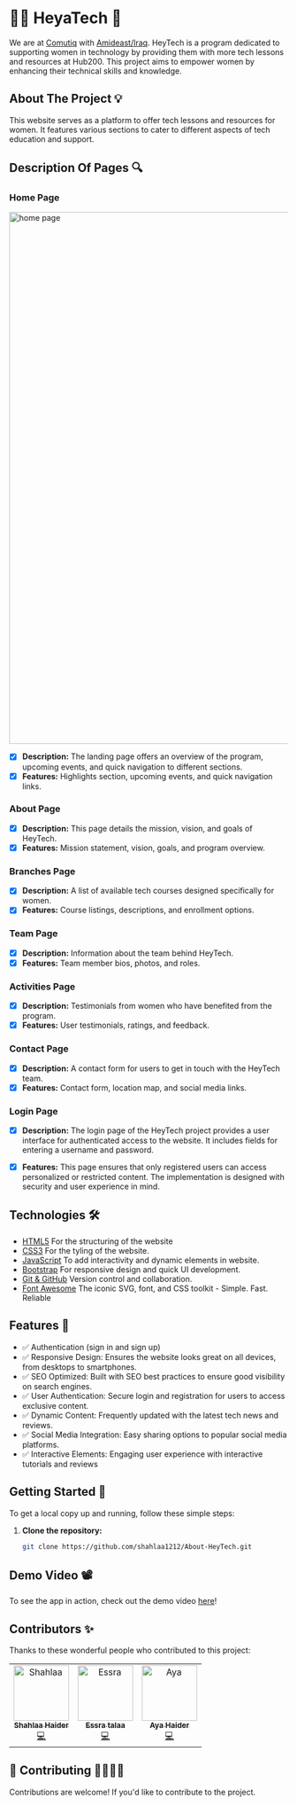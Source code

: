 # 👋🏻 HeyaTech 🚀

We are at [Comutiq](https://www.linkedin.com/company/computiq/) with [Amideast/Iraq](https://www.linkedin.com/company/amideast-iraq/). HeyTech is a program dedicated to supporting women in technology by providing them with more tech lessons and resources at Hub200. This project aims to empower women by enhancing their technical skills and knowledge.

## About The Project 💡 
This website serves as a platform to offer tech lessons and resources for women. It features various sections to cater to different aspects of tech education and support.

## Description Of Pages 🔍

### Home Page 
<img width="960" alt="home page" src="https://github.com/shahlaa1212/About-HeyTech/assets/74646502/cf7da528-e6ff-40e7-ab73-34391e3dbe1c">

- [x] **Description:** The landing page offers an overview of the program, upcoming events, and quick navigation to different sections.
- [x] **Features:** Highlights section, upcoming events, and quick navigation links.

### About Page 
- [x] **Description:** This page details the mission, vision, and goals of HeyTech.
- [x] **Features:** Mission statement, vision, goals, and program overview.

### Branches Page 
- [x] **Description:** A list of available tech courses designed specifically for women.
- [x] **Features:** Course listings, descriptions, and enrollment options.

### Team Page 
- [x] **Description:** Information about the team behind HeyTech.
- [x] **Features:** Team member bios, photos, and roles.

### Activities Page 
- [x] **Description:** Testimonials from women who have benefited from the program.
- [x] **Features:** User testimonials, ratings, and feedback.

### Contact Page 
- [x] **Description:** A contact form for users to get in touch with the HeyTech team.
- [x] **Features:** Contact form, location map, and social media links.
 
### Login Page 
- [x] **Description:** The login page of the HeyTech project provides a user interface for authenticated access to the website. It includes fields for entering a username and password.
- [x] **Features:** This page ensures that only registered users can access personalized or restricted content. The implementation is designed with security and user experience in mind.
  

## Technologies 🛠 
- [HTML5](https://www.w3schools.com/html/) For the structuring of the website
- [CSS3](https://www.w3schools.com/css/) For the tyling of the website.
- [JavaScript](https://www.w3schools.com/js/) To add interactivity and dynamic elements in website.
- [Bootstrap](https://getbootstrap.com/) For responsive design and quick UI development.
- [Git & GitHub](https://www.git-scm.com/) Version control and collaboration.
- [Font Awesome](https://fontawesome.com/) The iconic SVG, font, and CSS toolkit - Simple. Fast. Reliable

## Features 📌 
- ✅ Authentication (sign in and sign up)
- ✅ Responsive Design: Ensures the website looks great on all devices, from desktops to smartphones.
- ✅ SEO Optimized: Built with SEO best practices to ensure good visibility on search engines.
- ✅ User Authentication: Secure login and registration for users to access exclusive content.
- ✅ Dynamic Content: Frequently updated with the latest tech news and reviews.
- ✅ Social Media Integration: Easy sharing options to popular social media platforms.
- ✅ Interactive Elements: Engaging user experience with interactive tutorials and reviews

## Getting Started 🔧 

To get a local copy up and running, follow these simple steps:

1. **Clone the repository:**
   ```sh
   git clone https://github.com/shahlaa1212/About-HeyTech.git

## Demo Video 📽️
To see the app in action, check out the demo video [here](https://www.youtube.com/watch?feature=shared&v=QBNLAYP5l6U)!

## Contributors ✨

Thanks to these wonderful people who contributed to this project:

<table>
  <tr>
    <td align="center">
      <a href="https://github.com/shahlaa1212">
        <img src="https://github.com/shahlaa1212/About-HeyTech/assets/74646502/418d047e-1d79-401f-9bbb-26439e3973e8" width="100px;" alt="Shahlaa"/>
        <br />
        <sub><b>Shahlaa Haider</b></sub>
      </a>
      <br />
      <a href="https://github.com/shahlaa1212/About-HeyTech/commits?author=shahlaa1212" title="Code">💻</a>
    </td>
    <td align="center">
      <a href="https://github.com/esraatalaa">
        <img src="https://github.com/shahlaa1212/About-HeyTech/assets/74646502/a3888169-5e01-41cf-98f4-dcab0074e8e5" width="100px;" alt="Essra"/>
        <br />
        <sub><b>Essra talaa</b></sub>
      </a>
      <br />
      <a href="https://github.com/shahlaa1212/About-HeyTech/commits?author=essra" title="Code">💻</a>
    </td>
    <td align="center">
      <a href="https://github.com/AyaHiader">
        <img src="https://github.com/shahlaa1212/About-HeyTech/assets/74646502/156e334c-791c-4766-b649-64a3b57adac7" width="100px;" alt="Aya"/>
        <br />
        <sub><b>Aya Haider</b></sub>
      </a>
      <br />
      <a href="https://github.com/shahlaa1212/About-HeyTech/commits?author=aya" title="Code">💻</a>
    </td>
  </tr>
</table>

## 🙏 Contributing 🫱🏼‍🫲🏻
Contributions are welcome! If you'd like to contribute to the project.







